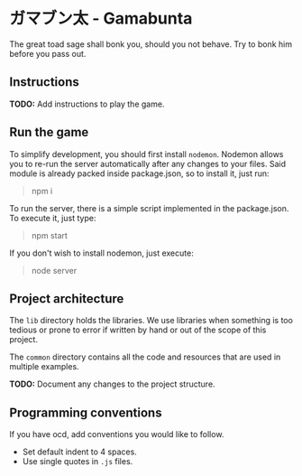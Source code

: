 # **ガマブン太** - Gamabunta

The great toad sage shall bonk you, should you not behave. Try to bonk him before you pass out.

## Instructions

**TODO:** Add instructions to play the game.

## Run the game

To simplify development, you should first install `nodemon`. Nodemon allows you to re-run the server automatically after any changes to your files. Said module is already packed inside package.json, so to install it, just run:

> npm i

To run the server, there is a simple script implemented in the package.json. To execute it, just type:

> npm start

If you don't wish to install nodemon, just execute:

> node server

## Project architecture

The `lib` directory holds the libraries. We use libraries when something
is too tedious or prone to error if written by hand or out of the scope of
this project.

The `common` directory contains all the code and resources that are used in multiple examples.

**TODO:** Document any changes to the project structure.

## Programming conventions

If you have ocd, add conventions you would like to follow.

- Set default indent to 4 spaces.
- Use single quotes in `.js` files.
